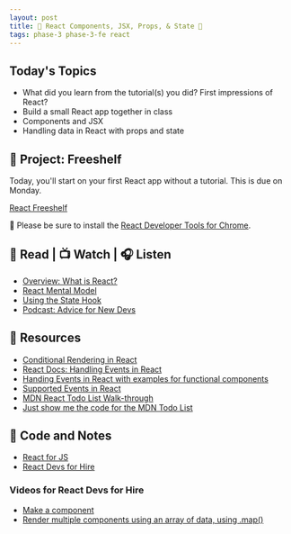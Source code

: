 ```yaml
---
layout: post
title: 🦊 React Components, JSX, Props, & State 🦊
tags: phase-3 phase-3-fe react
---
```


## Today's Topics

- What did you learn from the tutorial(s) you did? First impressions of React?
- Build a small React app together in class
- Components and JSX
- Handling data in React with props and state

## 🎯 Project: Freeshelf

Today, you'll start on your first React app without a tutorial. This is due on Monday.

[React Freeshelf](https://classroom.github.com/a/rmcbX5hS)

🧰 Please be sure to install the [React Developer Tools for Chrome](https://chrome.google.com/webstore/detail/react-developer-tools/fmkadmapgofadopljbjfkapdkoienihi?hl=en).

## 📖 Read | 📺 Watch | 🎧 Listen

- [Overview: What is React?](https://learnreact.design/posts/what-is-react)
- [React Mental Model](https://learnreact.design/posts/react-mental-model-html-input)
- [Using the State Hook](https://reactjs.org/docs/hooks-state.html)
- [Podcast: Advice for New Devs](https://syntax.fm/show/382/advice-for-new-devs)

## 🔖 Resources

- [Conditional Rendering in React](https://www.robinwieruch.de/conditional-rendering-react)
- [React Docs: Handling Events in React](https://reactjs.org/docs/handling-events.html)
- [Handing Events in React with examples for functional components](https://www.newline.co/@andreeamaco/how-to-use-react-onclick-events-in-class-and-functional-components--fb63a01e)
- [Supported Events in React](https://reactjs.org/docs/events.html#supported-events)
- [MDN React Todo List Walk-through](https://developer.mozilla.org/en-US/docs/Learn/Tools_and_testing/Client-side_JavaScript_frameworks/React_todo_list_beginning)
- [Just show me the code for the MDN Todo List](https://github.dev/mdn/todo-react)

## 🦉 Code and Notes

- [React for JS](https://github.com/Momentum-Team-12/notes/blob/main/js-for-react.md)
- [React Devs for Hire](https://github.com/Momentum-Team-12/example-react-devs-for-hire)

### Videos for React Devs for Hire

- [Make a component](https://www.loom.com/share/411def5748b04bb5a86700938693d885)
- [Render multiple components using an array of data, using .map()](https://www.loom.com/share/7499efcab8d7463387a18265bccd2b3d)
